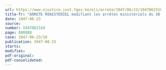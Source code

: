 ```yaml
---
url: https://www.ejustice.just.fgov.be/eli/arrete/1947/06/23/1947062310/justel
title-fr: "ARRETE MINISTERIEL modifiant les arrêtés ministériels du 30 juillet 1946, fixant les prix maxima des graines de chanvre, du 7 janvier 1947, réglementant les prix des légumes secs de la récolte 1946 et du 19 janvier 1947, réglementant les prix maxima de vente de certaines marchandises destinées à l'alimentation du bétail"
date: 1947-06-23
source:
number: 1947062310
page: 888888
case: 1947-06-23/10
publication: 1947-08-15
starts:
modifies:
pdf-original:
pdf-consolidated:
---
```


